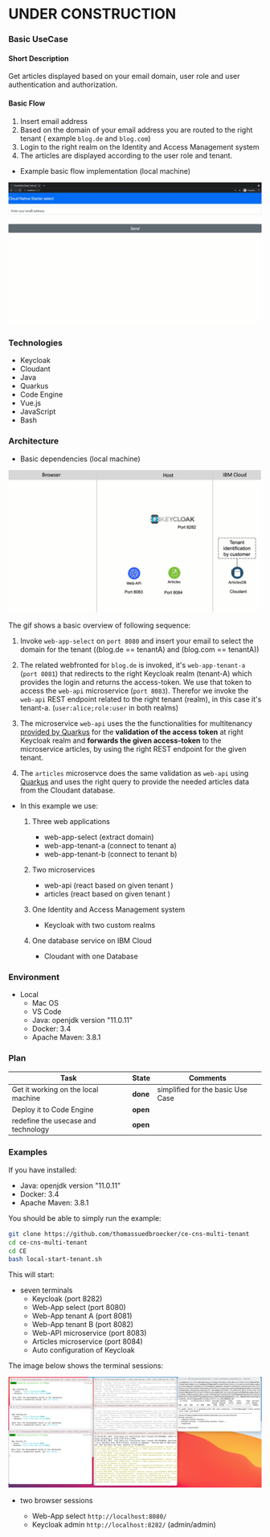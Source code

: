 # UNDER CONSTRUCTION

### Basic UseCase

#### Short Description 

Get articles displayed based on your email domain, user role and user authentication and authorization.

#### Basic Flow

1. Insert email address
2. Based on the domain of your email address you are routed to the right tenant ( example `blog.de` and `blog.com`)
3. Login to the right realm on the Identity and Access Management system
4. The articles are displayed according to the user role and tenant.

* Example basic flow implementation (local machine)

![](./documentation/images/very-basic-mulit-tenant.gif)

### Technologies

* Keycloak
* Cloudant
* Java
* Quarkus
* Code Engine
* Vue.js
* JavaScript
* Bash

### Architecture

* Basic dependencies (local machine)

![](./documentation/images/very-basic-mulit-tenant-diagram.gif)

The gif shows a basic overview of following sequence:

1. Invoke `web-app-select` on `port 8080` and insert your email to select the domain for the tenant ((blog.de == tenantA) and (blog.com == tenantA))

2. The related webfronted for `blog.de` is invoked, it's `web-app-tenant-a` (`port 8081`) that redirects to the right Keycloak realm (tenant-A) which provides the login and returns the access-token. We use that token to access the `web-api` microservice (`port 8083`). Therefor we invoke the `web-api` REST endpoint related to the right tenant (realm), in this case it's tenant-a. (`user:alice;role:user` in both realms)

3. The microservice `web-api` uses the the functionalities for multitenancy [provided by Quarkus](https://quarkus.io/guides/security-openid-connect-multitenancy) for the **validation of the access token** at right Keycloak realm and **forwards the given access-token** to the microservice articles, by using the right REST endpoint for the given tenant.

4. The `articles` microservce does the same validation as `web-api` using [Quarkus](https://quarkus.io/guides/security-openid-connect-multitenancy) and uses the right query to provide the needed articles data from the Cloudant database.

* In this example we use:

    1. Three web applications

         * web-app-select (extract domain)
         * web-app-tenant-a (connect to tenant a)
         * web-app-tenant-b (connect to tenant b)

    2. Two microservices

        * web-api (react based on given tenant )
        * articles (react based on given tenant )

    3. One Identity and Access Management system

       * Keycloak with two custom realms

    4. One database service on IBM Cloud

       * Cloudant with one Database       

### Environment

* Local
    * Mac OS
    * VS Code
    * Java: openjdk version "11.0.11"
    * Docker: 3.4
    * Apache Maven: 3.8.1

### Plan

| Task | State | Comments|
| --- | --- | --- |
|Get it working on the local machine | **done** | simplified for the basic Use Case  |
| Deploy it to Code Engine | **open** |   |
| redefine the usecase and technology | **open** |   |

### Examples

If you have installed:
* Java: openjdk version "11.0.11"
* Docker: 3.4
* Apache Maven: 3.8.1

You should be able to simply run the example:

```sh
git clone https://github.com/thomassuedbroecker/ce-cns-multi-tenant
cd ce-cns-multi-tenant
cd CE
bash local-start-tenant.sh
```

This will start:

* seven terminals 
    * Keycloak (port 8282)
    * Web-App select (port 8080)
    * Web-App tenant A (port 8081)
    * Web-App tenant B (port 8082)
    * Web-API microservice (port 8083)
    * Articles microservice (port 8084)
    * Auto configuration of Keycloak 

The image below shows the terminal sessions:

![](./documentation/images/local-example.png)

* two browser sessions

  * Web-App select `http://localhost:8080/`
  * Keycloak admin `http://localhost:8282/` (admin/admin)
